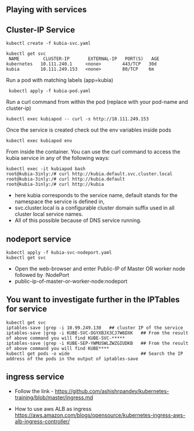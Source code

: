 ## Playing with services 

 ## Cluster-IP Service

    kubectl create -f kubia-svc.yaml

    kubectl get svc
     NAME         CLUSTER-IP       EXTERNAL-IP   PORT(S)   AGE
    kubernetes   10.111.240.1     <none>        443/TCP   30d
    kubia        10.111.249.153   <none>        80/TCP    6m    

Run a pod with matching labels (app=kubia)
     
     kubectl apply -f kubia-pod.yaml
     
Run a curl command from within the pod 
 (replace with your pod-name and cluster-ip)

    kubectl exec kubiapod -- curl -s http://10.111.249.153
 


Once the service is created check out the env variables inside pods
    
    kubectl exec kubiapod env
 
From  inside the container. You can use the curl command to access the kubia service in any of the following ways:
    
    kubectl exec -it kubiapod bash
    root@kubia-3inly:/# curl http://kubia.default.svc.cluster.local
    root@kubia-3inly:/# curl http://kubia.default
    root@kubia-3inly:/# curl http://kubia

 - here kubia corresponds to the service name, default stands for the namespace the service is defined in,
 - svc.cluster.local is a configurable cluster domain suffix used in all cluster local service names. 
 - All of this possible because of DNS service running. 

## nodeport service 

    kubectl apply -f kubia-svc-nodeport.yaml
    kubectl get svc 
    
 - Open the web-browser and enter Public-IP of Master OR worker node followed by :NodePort
 - public-ip-of-master-or-worker-node:nodeport 

## You want to investigate further in the IPTables for service 

    kubectl get svc
    iptables-save |grep -i 10.99.249.130   ## cluster IP of the service
    iptables-save |grep -i KUBE-SVC-OGYXBJX3CJ7W6DXK   ## From the result of above command you will find KUBE-SVC-*****
    iptables-save |grep -i KUBE-SEP-YWMUSWLZWZGIUDKB   ## From the result of above command you will find KUBE****
    kubectl get pods -o wide                           ## Search the IP address of the pods in the output of iptables-save


## ingress service 

- Follow the link  -    https://github.com/ashishrpandey/kubernetes-training/blob/master/ingress.md


- How to use aws ALB as ingress 
https://aws.amazon.com/blogs/opensource/kubernetes-ingress-aws-alb-ingress-controller/

 
